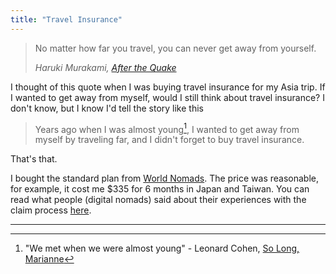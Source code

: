 ```yaml
---
title: "Travel Insurance"
---
```


> No matter how far you travel, you can never get away from yourself.
>
> <cite>Haruki Murakami, [After the Quake](http://amzn.to/2qpS6mq)</cite>

I thought of this quote when I was buying travel insurance for my Asia trip. If I wanted to get away from myself, would I still think about travel insurance? I don't know, but I know I'd tell the story like this

> Years ago when I was almost young[^1], I wanted to get away from myself by traveling far, and I didn't forget to buy travel insurance. 

That's that. 

I bought the standard plan from [World Nomads](https://www.worldnomads.com/travel-insurance/). The price was reasonable, for example, it cost me $335 for 6 months in Japan and Taiwan. You can read what people (digital nomads) said about their experiences with the claim process [here](https://nomadforum.io/t/how-are-your-experiences-with-world-nomads-travel-insurance/6299/8).

- - -
[^1]: "We met when we were almost young" - Leonard Cohen, [So Long, Marianne](http://amzn.to/2rCkSAm)